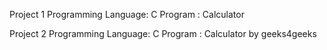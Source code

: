 Project 1
Programming Language: C
Program : Calculator

Project 2
Programming Language: C
Program : Calculator by geeks4geeks